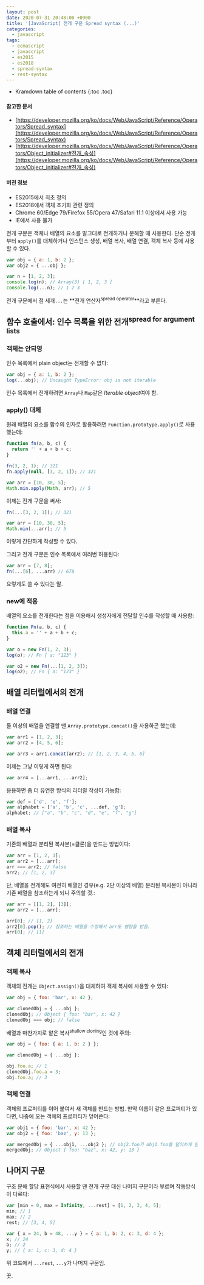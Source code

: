 ```yaml
---
layout: post
date: 2020-07-31 20:48:00 +0900
title: '[JavaScript] 전개 구문 Spread syntax (...)'
categories:
  - javascript
tags:
  - ecmascript
  - javascript
  - es2015
  - es2018
  - spread-syntax
  - rest-syntax
---
```


* Kramdown table of contents
{:toc .toc}

#### 참고한 문서

- [https://developer.mozilla.org/ko/docs/Web/JavaScript/Reference/Operators/Spread_syntax](https://developer.mozilla.org/ko/docs/Web/JavaScript/Reference/Operators/Spread_syntax)
- [https://developer.mozilla.org/ko/docs/Web/JavaScript/Reference/Operators/Object_initializer#전개_속성](https://developer.mozilla.org/ko/docs/Web/JavaScript/Reference/Operators/Object_initializer#전개_속성)

#### 버전 정보

- ES2015에서 최초 정의
- ES2018에서 객체 초기화 관련 정의
- Chrome 60/Edge 79/Firefox 55/Opera 47/Safari 11.1 이상에서 사용 가능
- IE에서 사용 불가

전개 구문은 객체나 배열의 요소를 말그대로 전개하거나 분해할 때 사용한다. 단순 전개부터 `apply()`를 대체하거나 인스턴스 생성, 배열 복사, 배열 연결, 객체 복사 등에 사용할 수 있다.

```js
var obj = { a: 1, b: 2 };
var obj2 = { ...obj };

var n = [1, 2, 3];
console.log(n); // Array(3) [ 1, 2, 3 ]
console.log(...n); // 1 2 3
```

전개 구문에서 점 세개`...`는 **전개 연산자<sup>spread operator</sup>**라고 부른다.

## 함수 호출에서: 인수 목록을 위한 전개<sup>spread for argument lists</sup>

### 객체는 안되영

인수 목록에서 plain object는 전개할 수 없다:

```js
var obj = { a: 1, b: 2 };
log(...obj); // Uncaught TypeError: obj is not iterable
```

인수 목록에서 전개하려면 `Array`나 `Map`같은 *Iterable object*여야 함.

### apply() 대체

원래 배열의 요소를 함수의 인자로 활용하려면 `Function.prototype.apply()`로 사용했는데:

```js
function fn(a, b, c) {
  return '' + a + b + c;
}
```

```js
fn(3, 2, 1); // 321
fn.apply(null, [3, 2, 1]); // 321

var arr = [10, 30, 5];
Math.min.apply(Math, arr); // 5
```

이제는 전개 구문을 써서:

```js
fn(...[3, 2, 1]); // 321

var arr = [10, 30, 5];
Math.min(...arr); // 5
```

이렇게 간단하게 작성할 수 있다.

그리고 전개 구문은 인수 목록에서 여러번 허용된다:

```js
var arr = [7, 8];
fn(...[6], ...arr) // 678
```

요렇게도 쓸 수 있다는 말.

### new에 적용

배열의 요소를 전개한다는 점을 이용해서 생성자에게 전달할 인수를 작성할 때 사용함:

```js
function Fn(a, b, c) {
  this.a = '' + a + b + c;
}

var o = new Fn(1, 2, 3);
log(o); // Fn { a: "123" }

var o2 = new Fn(...[1, 2, 3]);
log(o2); // Fn { a: "123" }
```

## 배열 리터럴에서의 전개

### 배열 연결

둘 이상의 배열을 연결할 땐 `Array.prototype.concat()`을 사용하곤 했는데:

```js
var arr1 = [1, 2, 3];
var arr2 = [4, 5, 6];

var arr3 = arr1.concat(arr2); // [1, 2, 3, 4, 5, 6]
```

이제는 그냥 이렇게 하면 된다:

```js
var arr4 = [...arr1, ...arr2];
```

응용하면 좀 더 유연한 방식의 리터럴 작성이 가능함:

```js
var def = ['d', 'e', 'f'];
var alphabet = ['a', 'b', 'c', ...def, 'g'];
alphabet; // ["a", "b", "c", "d", "e", "f", "g"]
```

### 배열 복사

기존의 배열과 분리된 복사본(=클론)을 만드는 방법이다:

```js
var arr = [1, 2, 3];
var arr2 = [...arr];
arr === arr2; // false
arr2; // [1, 2, 3]
```

단, 배열을 전개해도 여전히 배열인 경우(e.g. 2단 이상의 배열) 분리된 복사본이 아니라 기존 배열을 참조하는게 되니 주의할 것.:

```js
var arr = [[1, 2], [3]];
var arr2 = [...arr];

arr[0]; // [1, 2]
arr2[0].pop(); // 참조하는 배열을 수정해서 arr도 영향을 받음.
arr[0]; // [1]
```

## 객체 리터럴에서의 전개

### 객체 복사

객체의 전개는 `Object.assign()`을 대체하여 객체 복사에 사용할 수 있다:

```js
var obj = { foo: 'bar', x: 42 };

var clonedObj = { ...obj };
clonedObj; // Object { foo: "bar", x: 42 }
clonedObj === obj; // false
```

배열과 마찬가지로 얕은 복사<sup>shallow cloning</sup>인 것에 주의:

```js
var obj = { foo: { a: 1, b: 2 } };

var clonedObj = { ...obj };

obj.foo.a; // 1
clonedObj.foo.a = 3;
obj.foo.a; // 3
```

### 객체 연결

객체의 프로퍼티를 이어 붙여서 새 객체를 만드는 방법. 만약 이름이 같은 프로퍼티가 있다면, 나중에 오는 객체의 프로퍼티가 덮어쓴다:

```js
var obj1 = { foo: 'bar', x: 42 };
var obj2 = { foo: 'baz', y: 13 };

var mergedObj = { ...obj1, ...obj2 }; // obj2.foo가 obj1.foo를 덮어쓰게 됨
mergedObj; // Object { foo: "baz", x: 42, y: 13 }
```

## 나머지 구문

구조 분해 할당 표현식에서 사용할 땐 전개 구문 대신 나머지 구문이라 부르며 작동방식이 다르다:

```js
var [min = 0, max = Infinity, ...rest] = [1, 2, 3, 4, 5];
min; // 1
max; // 2
rest; // [3, 4, 5]

var { x = 24, b = 48, ...y } = { a: 1, b: 2, c: 3, d: 4 };
x; // 24
b; // 2
y; // { a: 1, c: 3, d: 4 }
```

위 코드에서 `...rest`, `...y`가 나머지 구문임.

끗.

